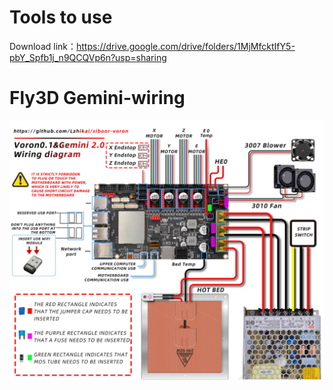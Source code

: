 # Tools to use
Download link：https://drive.google.com/drive/folders/1MjMfcktIfY5-pbY_Spfb1j_n9QCQVp6n?usp=sharing

# Fly3D Gemini-wiring
![image](https://github.com/Lzhikai/siboor-voron/blob/main/Voron-0.1/Fly3D%20Gemini-wiring.jpg)
